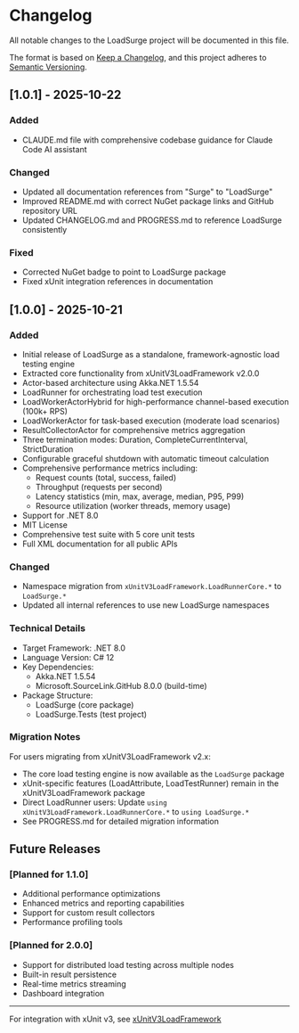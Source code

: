 # Changelog

All notable changes to the LoadSurge project will be documented in this file.

The format is based on [Keep a Changelog](https://keepachangelog.com/en/1.0.0/),
and this project adheres to [Semantic Versioning](https://semver.org/spec/v2.0.0.html).

## [1.0.1] - 2025-10-22

### Added
- CLAUDE.md file with comprehensive codebase guidance for Claude Code AI assistant

### Changed
- Updated all documentation references from "Surge" to "LoadSurge"
- Improved README.md with correct NuGet package links and GitHub repository URL
- Updated CHANGELOG.md and PROGRESS.md to reference LoadSurge consistently

### Fixed
- Corrected NuGet badge to point to LoadSurge package
- Fixed xUnit integration references in documentation

## [1.0.0] - 2025-10-21

### Added
- Initial release of LoadSurge as a standalone, framework-agnostic load testing engine
- Extracted core functionality from xUnitV3LoadFramework v2.0.0
- Actor-based architecture using Akka.NET 1.5.54
- LoadRunner for orchestrating load test execution
- LoadWorkerActorHybrid for high-performance channel-based execution (100k+ RPS)
- LoadWorkerActor for task-based execution (moderate load scenarios)
- ResultCollectorActor for comprehensive metrics aggregation
- Three termination modes: Duration, CompleteCurrentInterval, StrictDuration
- Configurable graceful shutdown with automatic timeout calculation
- Comprehensive performance metrics including:
  - Request counts (total, success, failed)
  - Throughput (requests per second)
  - Latency statistics (min, max, average, median, P95, P99)
  - Resource utilization (worker threads, memory usage)
- Support for .NET 8.0
- MIT License
- Comprehensive test suite with 5 core unit tests
- Full XML documentation for all public APIs

### Changed
- Namespace migration from `xUnitV3LoadFramework.LoadRunnerCore.*` to `LoadSurge.*`
- Updated all internal references to use new LoadSurge namespaces

### Technical Details
- Target Framework: .NET 8.0
- Language Version: C# 12
- Key Dependencies:
  - Akka.NET 1.5.54
  - Microsoft.SourceLink.GitHub 8.0.0 (build-time)
- Package Structure:
  - LoadSurge (core package)
  - LoadSurge.Tests (test project)

### Migration Notes
For users migrating from xUnitV3LoadFramework v2.x:
- The core load testing engine is now available as the `LoadSurge` package
- xUnit-specific features (LoadAttribute, LoadTestRunner) remain in the xUnitV3LoadFramework package
- Direct LoadRunner users: Update `using xUnitV3LoadFramework.LoadRunnerCore.*` to `using LoadSurge.*`
- See PROGRESS.md for detailed migration information

## Future Releases

### [Planned for 1.1.0]
- Additional performance optimizations
- Enhanced metrics and reporting capabilities
- Support for custom result collectors
- Performance profiling tools

### [Planned for 2.0.0]
- Support for distributed load testing across multiple nodes
- Built-in result persistence
- Real-time metrics streaming
- Dashboard integration

---

For integration with xUnit v3, see [xUnitV3LoadFramework](https://github.com/mrviduus/xUnitV3LoadFramework)

